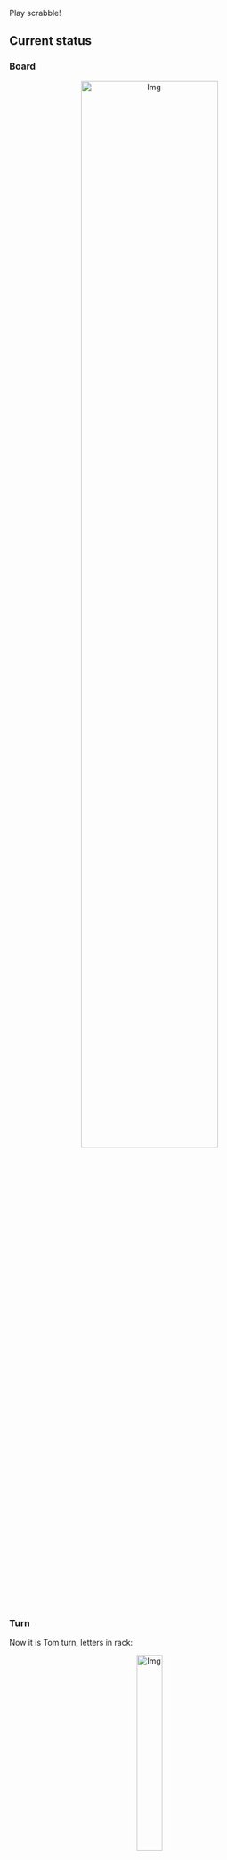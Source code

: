 
Play scrabble!
## Current status
### Board
<p align="center">
<img src="https://raw.githubusercontent.com/radosz99/radosz99/main/board.png" width=70% alt="Img"/>
    </p>
    
### Turn
Now it is Tom turn, letters in rack:
<p align="center">
<img src="https://raw.githubusercontent.com/radosz99/radosz99/main/rack.png" width=30% alt="Img"/>
</p>

### Game score
| Id | Player name | Points |
  | - | - | - |  
|0 | Tom | 28
|1 | Jerry | 22
## Make the move
Make the move and insert the letters by creating an [issue](https://github.com/radosz99/radosz99/issues/new?title=scrabble%7Cmove%7C7%3AA%3ARIDE&body=Just+push+%27Submit+new+issue%27+or+update+with+your+move.) according to the rules or...

## Possibly best moves  
Are you sure? :smiling_imp: :smiling_imp: :smiling_imp:
<details>
  <summary>Spoiler warning!</summary>
  
  | Id | Move | Issue link | Points |
  | - | - | - | - |  
|1| 12:G:farderia | [scrabble&#124;move&#124;12:G:farderia](https://github.com/radosz99/radosz99/issues/new?title=scrabble%7Cmove%7C12%3AG%3Afarderia&body=Just+push+%27Submit+new+issue%27+or+update+with+your+move.) | 84 
|2| 10:G:farderia | [scrabble&#124;move&#124;10:G:farderia](https://github.com/radosz99/radosz99/issues/new?title=scrabble%7Cmove%7C10%3AG%3Afarderia&body=Just+push+%27Submit+new+issue%27+or+update+with+your+move.) | 74 
|3| J:5:farderia | [scrabble&#124;move&#124;J:5:farderia](https://github.com/radosz99/radosz99/issues/new?title=scrabble%7Cmove%7CJ%3A5%3Afarderia&body=Just+push+%27Submit+new+issue%27+or+update+with+your+move.) | 72 
|4| J:2:farderia | [scrabble&#124;move&#124;J:2:farderia](https://github.com/radosz99/radosz99/issues/new?title=scrabble%7Cmove%7CJ%3A2%3Afarderia&body=Just+push+%27Submit+new+issue%27+or+update+with+your+move.) | 68 
|5| 12:G:fardare | [scrabble&#124;move&#124;12:G:fardare](https://github.com/radosz99/radosz99/issues/new?title=scrabble%7Cmove%7C12%3AG%3Afardare&body=Just+push+%27Submit+new+issue%27+or+update+with+your+move.) | 32 
|6| 12:G:fradare | [scrabble&#124;move&#124;12:G:fradare](https://github.com/radosz99/radosz99/issues/new?title=scrabble%7Cmove%7C12%3AG%3Afradare&body=Just+push+%27Submit+new+issue%27+or+update+with+your+move.) | 32 
|7| 12:G:fridera | [scrabble&#124;move&#124;12:G:fridera](https://github.com/radosz99/radosz99/issues/new?title=scrabble%7Cmove%7C12%3AG%3Afridera&body=Just+push+%27Submit+new+issue%27+or+update+with+your+move.) | 32 
|8| 12:G:feriara | [scrabble&#124;move&#124;12:G:feriara](https://github.com/radosz99/radosz99/issues/new?title=scrabble%7Cmove%7C12%3AG%3Aferiara&body=Just+push+%27Submit+new+issue%27+or+update+with+your+move.) | 30 
|9| 12:I:fiara | [scrabble&#124;move&#124;12:I:fiara](https://github.com/radosz99/radosz99/issues/new?title=scrabble%7Cmove%7C12%3AI%3Afiara&body=Just+push+%27Submit+new+issue%27+or+update+with+your+move.) | 24 
|10| 12:I:fiare | [scrabble&#124;move&#124;12:I:fiare](https://github.com/radosz99/radosz99/issues/new?title=scrabble%7Cmove%7C12%3AI%3Afiare&body=Just+push+%27Submit+new+issue%27+or+update+with+your+move.) | 24 
</details>
    
## Latest moves

| Id | Type | Move / Letters to replace | Created words / New letters | Date | Points | Player | Who |
| - | - | - | - | - | - | - | - |
|1| INSERT | L:6:lembrar | ['LEMBRAR'] | 12/07/2022, 01:42:05 | 22 | Jerry | [radosz99](github.com/radosz99) |
|0| INSERT | 7:H:tarjen | ['TARJEN'] | 12/07/2022, 01:40:43 | 28 | Tom | [radosz99](github.com/radosz99) |
